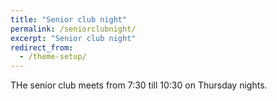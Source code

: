 ```yaml
---
title: "Senior club night"
permalink: /seniorclubnight/
excerpt: "Senior club night"
redirect_from:
  - /theme-setup/
---
```


THe senior club meets from 7:30 till 10:30 on Thursday nights.
